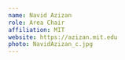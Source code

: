 ```yaml
---
name: Navid Azizan
role: Area Chair
affiliation: MIT
website: https://azizan.mit.edu
photo: NavidAzizan_c.jpg
---
```

